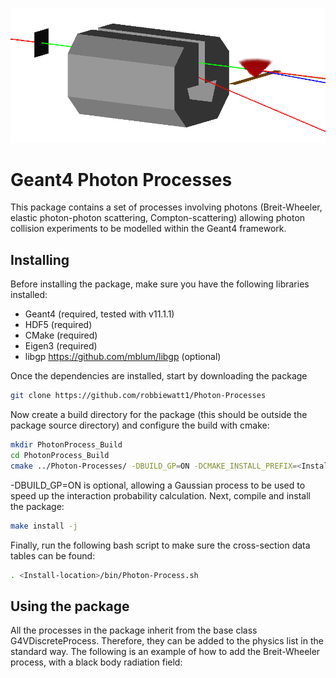 ![plot](./example_image.png)

# Geant4 Photon Processes

This package contains a set of processes involving photons (Breit-Wheeler, 
elastic photon-photon scattering, Compton-scattering) allowing photon 
collision experiments to be modelled within the Geant4 framework.

## Installing

Before installing the package, make sure you have the following libraries 
installed:
* Geant4 (required, tested with v11.1.1)
* HDF5 (required)
* CMake (required)
* Eigen3 (required)
* libgp https://github.com/mblum/libgp (optional)

Once the dependencies are installed, start by downloading the package
```bash
git clone https://github.com/robbiewatt1/Photon-Processes
```
Now create a build directory for the package (this should be outside the 
package source directory) and configure the build with cmake:
```bash
mkdir PhotonProcess_Build
cd PhotonProcess_Build
cmake ../Photon-Processes/ -DBUILD_GP=ON -DCMAKE_INSTALL_PREFIX=<Install-location>
```
-DBUILD_GP=ON is optional, allowing a Gaussian process to be used to speed 
up the interaction probability calculation.  Next,  compile and install the 
package:
```bash
make install -j
```
Finally, run the following bash script to make sure the cross-section data 
tables can be found:
```bash
. <Install-location>/bin/Photon-Process.sh
```

## Using the package
All the processes in the package inherit from the base class 
G4VDiscreteProcess. Therefore, they can be added to the physics list in the 
standard way. The following is an example of how to add the Breit-Wheeler 
process, with a black body radiation field: